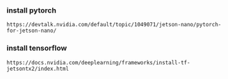 ### install pytorch  
`
https://devtalk.nvidia.com/default/topic/1049071/jetson-nano/pytorch-for-jetson-nano/
`  

### install tensorflow
`
https://docs.nvidia.com/deeplearning/frameworks/install-tf-jetsontx2/index.html
`

